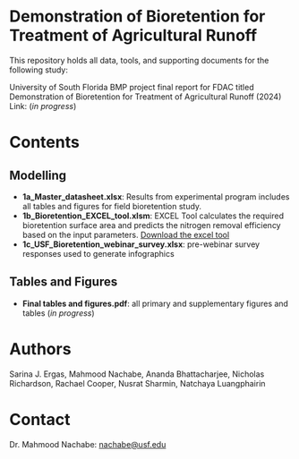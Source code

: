 # Demonstration of Bioretention for Treatment of Agricultural Runoff
This repository holds all data, tools, and supporting documents for the following study:

University of South Florida BMP project final report for FDAC titled Demonstration of Bioretention for Treatment of Agricultural Runoff (2024)
Link: (*in progress*)

# Contents
## Modelling
- **1a_Master_datasheet.xlsx**: Results from experimental program includes all tables and figures for field bioretention study.
- **1b_Bioretention_EXCEL_tool.xlsm**: EXCEL Tool  calculates the required bioretention surface area and predicts the nitrogen removal efficiency based on the input parameters. [Download the excel tool](https://github.com/natchayal/FDACS_Bioretention_project/blob/main/1c_Bioretention_EXCEL_tool.xlsm) 
- **1c_USF_Bioretention_webinar_survey.xlsx**: pre-webinar survey responses used to generate infographics
    
## Tables and Figures
- **Final tables and figures.pdf**: all primary and supplementary figures and tables (*in progress*)

# Authors
Sarina J. Ergas, Mahmood Nachabe, Ananda Bhattacharjee, Nicholas Richardson, Rachael Cooper, Nusrat Sharmin, Natchaya Luangphairin

# Contact
Dr. Mahmood Nachabe: nachabe@usf.edu
